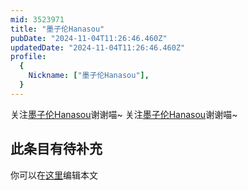 ```yaml
---
mid: 3523971
title: "墨子伦Hanasou"
pubDate: "2024-11-04T11:26:46.460Z"
updatedDate: "2024-11-04T11:26:46.460Z"
profile:
  {
    Nickname: ["墨子伦Hanasou"],
  }
---
```


关注[墨子伦Hanasou](https://space.bilibili.com/3523971)谢谢喵~ 关注[墨子伦Hanasou](https://space.bilibili.com/3523971)谢谢喵~

## 此条目有待补充
你可以在[这里](https://github.com/Yuhanawa/VTuber.ICU-Content/edit/master/v/墨子伦Hanasou/index.md)编辑本文
